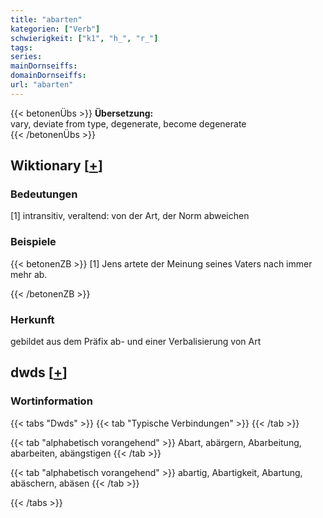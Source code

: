 ```yaml
---
title: "abarten"
kategorien: ["Verb"]
schwierigkeit: ["k1", "h_", "r_"]
tags:
series:
mainDornseiffs:
domainDornseiffs:
url: "abarten"
---
```


{{< betonenÜbs >}}
**Übersetzung:**  
vary, deviate from type, degenerate, become  degenerate  
{{< /betonenÜbs >}}

## Wiktionary [[+](https://de.wiktionary.org/wiki/abarten)]

### Bedeutungen
[1] intransitiv, veraltend: von der Art, der Norm abweichen  

### Beispiele
{{< betonenZB >}}
[1] Jens artete der Meinung seines Vaters nach immer mehr ab.  

{{< /betonenZB >}}
### Herkunft
gebildet aus dem Präfix ab- und einer Verbalisierung von Art  



## dwds [[+](https://www.dwds.de/wb/abarten)]

### Wortinformation
{{< tabs "Dwds" >}}
{{< tab "Typische Verbindungen" >}}
{{< /tab >}}

{{< tab "alphabetisch vorangehend" >}}
Abart, abärgern, Abarbeitung, abarbeiten, abängstigen
{{< /tab >}}

{{< tab "alphabetisch vorangehend" >}}
abartig, Abartigkeit, Abartung, abäschern, abäsen
{{< /tab >}}

{{< /tabs >}}

